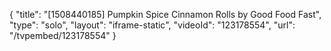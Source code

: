 {
    "title": "[1508440185] Pumpkin Spice Cinnamon Rolls by Good Food Fast",
    "type": "solo",
    "layout": "iframe-static",
    "videoId": "123178554",
    "url": "\/tvpembed\/123178554"
}